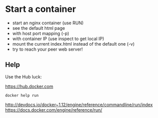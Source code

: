 # Start a container

 - start an nginx container (use RUN)
 - see the default html page
  - with host port mapping (-p)
  - with container IP (use inspect to get local IP)
 - mount the current index.html instead of the default one (-v)
 - try to reach your peer web server!

## Help

Use the Hub luck:

https://hub.docker.com

`docker help run`

http://devdocs.io/docker~1.12/engine/reference/commandline/run/index
https://docs.docker.com/engine/reference/run/
